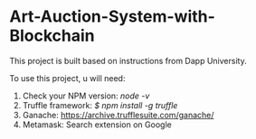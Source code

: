 # Art-Auction-System-with-Blockchain

This project is built based on instructions from Dapp University.

To use this project, u will need:
1. Check your NPM version: *node -v* 
2. Truffle framework: *$ npm install -g truffle*
3. Ganache: https://archive.trufflesuite.com/ganache/
4. Metamask: Search extension on Google
